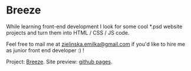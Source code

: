 # Breeze

While learning front-end development I look for some cool *.psd website projects and turn them into HTML / CSS / JS code.

Feel free to mail me at zielinska.emilka@gmail.com if you'd like to hire me as junior front end developer :) !


Project: [Breeze](https://www.behance.net/gallery/52622703/Free-Website-Template-BREEZE).
Site preview: [github pages](https://ezielinska.github.io/breeze-static/).

